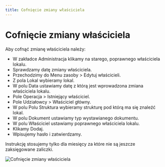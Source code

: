 ```yaml
---
title: Cofnięcie zmiany właściciela
---
```

# Cofnięcie zmiany właściciela

Aby cofnąć zmianę właściciela należy:

- W zakładce Administracja klikamy na starego, poprawnego właściciela lokalu.
- Sprawdzamy datę zmiany właściciela.
- Przechodzimy do Menu zasoby > Edytuj właścicieli.
- Z pola Lokal wybieramy lokal.
- W polu Data ustawiamy datę z którą jest wprowadzona zmiana właściciela lokalu.
- Pole Operacja > Istniejący właściciel.
- Pole Udziałowcy > Właściciel główny.
- W polu Polu Struktura wybieramy strukturę pod którą ma się znaleźć lokal.
- W polu Dokument ustawiamy typ wystawianego dokumentu.
- W polu Właściciel ustawiamy poprawnego właściciela lokalu.
- Klikamy Dodaj.
- Wpisujemy hasło i zatwierdzamy.

Instrukcję stosujemy tylko dla miesięcy za które nie są jeszcze zaksięgowane zaliczki.

![Cofnięcie zmiany właściciela](cofnieciezmianywlasciciela.gif)